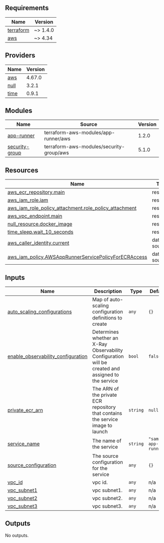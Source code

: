 <!-- BEGIN_TF_DOCS -->
## Requirements

| Name | Version |
|------|---------|
| <a name="requirement_terraform"></a> [terraform](#requirement\_terraform) | ~> 1.4.0 |
| <a name="requirement_aws"></a> [aws](#requirement\_aws) | ~> 4.34 |

## Providers

| Name | Version |
|------|---------|
| <a name="provider_aws"></a> [aws](#provider\_aws) | 4.67.0 |
| <a name="provider_null"></a> [null](#provider\_null) | 3.2.1 |
| <a name="provider_time"></a> [time](#provider\_time) | 0.9.1 |

## Modules

| Name | Source | Version |
|------|--------|---------|
| <a name="module_app-runner"></a> [app-runner](#module\_app-runner) | terraform-aws-modules/app-runner/aws | 1.2.0 |
| <a name="module_security-group"></a> [security-group](#module\_security-group) | terraform-aws-modules/security-group/aws | 5.1.0 |

## Resources

| Name | Type |
|------|------|
| [aws_ecr_repository.main](https://registry.terraform.io/providers/hashicorp/aws/latest/docs/resources/ecr_repository) | resource |
| [aws_iam_role.iam](https://registry.terraform.io/providers/hashicorp/aws/latest/docs/resources/iam_role) | resource |
| [aws_iam_role_policy_attachment.role_policy_attachment](https://registry.terraform.io/providers/hashicorp/aws/latest/docs/resources/iam_role_policy_attachment) | resource |
| [aws_vpc_endpoint.main](https://registry.terraform.io/providers/hashicorp/aws/latest/docs/resources/vpc_endpoint) | resource |
| [null_resource.docker_image](https://registry.terraform.io/providers/hashicorp/null/latest/docs/resources/resource) | resource |
| [time_sleep.wait_10_seconds](https://registry.terraform.io/providers/hashicorp/time/latest/docs/resources/sleep) | resource |
| [aws_caller_identity.current](https://registry.terraform.io/providers/hashicorp/aws/latest/docs/data-sources/caller_identity) | data source |
| [aws_iam_policy.AWSAppRunnerServicePolicyForECRAccess](https://registry.terraform.io/providers/hashicorp/aws/latest/docs/data-sources/iam_policy) | data source |

## Inputs

| Name | Description | Type | Default | Required |
|------|-------------|------|---------|:--------:|
| <a name="input_auto_scaling_configurations"></a> [auto\_scaling\_configurations](#input\_auto\_scaling\_configurations) | Map of auto-scaling configuration definitions to create | `any` | `{}` | no |
| <a name="input_enable_observability_configuration"></a> [enable\_observability\_configuration](#input\_enable\_observability\_configuration) | Determines whether an X-Ray Observability Configuration will be created and assigned to the service | `bool` | `false` | no |
| <a name="input_private_ecr_arn"></a> [private\_ecr\_arn](#input\_private\_ecr\_arn) | The ARN of the private ECR repository that contains the service image to launch | `string` | `null` | no |
| <a name="input_service_name"></a> [service\_name](#input\_service\_name) | The name of the service | `string` | `"sample-app-runner"` | no |
| <a name="input_source_configuration"></a> [source\_configuration](#input\_source\_configuration) | The source configuration for the service | `any` | `{}` | no |
| <a name="input_vpc_id"></a> [vpc\_id](#input\_vpc\_id) | vpc id. | `any` | n/a | yes |
| <a name="input_vpc_subnet1"></a> [vpc\_subnet1](#input\_vpc\_subnet1) | vpc subnet1. | `any` | n/a | yes |
| <a name="input_vpc_subnet2"></a> [vpc\_subnet2](#input\_vpc\_subnet2) | vpc subnet2. | `any` | n/a | yes |
| <a name="input_vpc_subnet3"></a> [vpc\_subnet3](#input\_vpc\_subnet3) | vpc subnet3. | `any` | n/a | yes |

## Outputs

No outputs.
<!-- END_TF_DOCS -->
